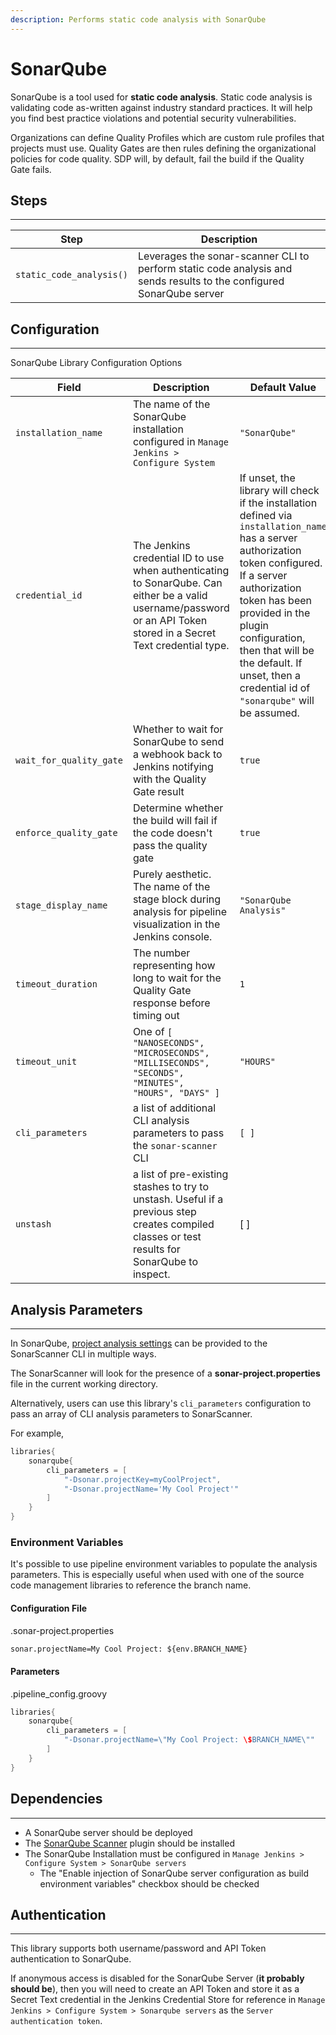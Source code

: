 ```yaml
---
description: Performs static code analysis with SonarQube
---
```


# SonarQube

SonarQube is a tool used for **static code analysis**.
Static code analysis is validating code as-written against industry standard practices.
It will help you find best practice violations and potential security vulnerabilities.

Organizations can define Quality Profiles which are custom rule profiles that projects must use.
Quality Gates are then rules defining the organizational policies for code quality.
SDP will, by default, fail the build if the Quality Gate fails.

## Steps

---

| Step | Description |
| ----------- | ----------- |
| `static_code_analysis()` | Leverages the sonar-scanner CLI to perform static code analysis and sends results to the configured SonarQube server |

## Configuration

---

 SonarQube Library Configuration Options

| Field | Description | Default Value |
| ----------- | ----------- | ----------- |
| `installation_name` | The name of the SonarQube installation configured in `Manage Jenkins > Configure System` | `"SonarQube"` |
| `credential_id` | The Jenkins credential ID to use when authenticating to SonarQube. Can either be a valid username/password or an API Token stored in a Secret Text credential type. | If unset, the library will check if the installation defined via `installation_name` has a server authorization token configured. If a server authorization token has been provided in the plugin configuration, then that will be the default. If unset, then a credential id of `"sonarqube"` will be assumed. |
| `wait_for_quality_gate` | Whether to wait for SonarQube to send a webhook back to Jenkins notifying with the Quality Gate result | `true` |
| `enforce_quality_gate` | Determine whether the build will fail if the code doesn't pass the quality gate | `true` |
| `stage_display_name` | Purely aesthetic. The name of the stage block during analysis for pipeline visualization in the Jenkins console. | `"SonarQube Analysis"` |
| `timeout_duration` | The number representing how long to wait for the Quality Gate response before timing out | `1` |
| `timeout_unit` | One of `[ "NANOSECONDS", "MICROSECONDS", "MILLISECONDS", "SECONDS", "MINUTES", "HOURS", "DAYS" ]` | `"HOURS"` |
| `cli_parameters` | a list of additional CLI analysis parameters to pass the `sonar-scanner` CLI | `[ ]` |
| `unstash` | a list of pre-existing stashes to try to unstash. Useful if a previous step creates compiled classes or test results for SonarQube to inspect.  | [ ] |

## Analysis Parameters

---

In SonarQube, [project analysis settings](https://docs.sonarqube.org/latest/analysis/analysis-parameters/) can be provided to the SonarScanner CLI in multiple ways.

The SonarScanner will look for the presence of a **sonar-project.properties** file in the current working directory.

Alternatively, users can use this library's `cli_parameters` configuration to pass an array of CLI analysis parameters to SonarScanner.

For example,

```groovy
libraries{
    sonarqube{
        cli_parameters = [ 
            "-Dsonar.projectKey=myCoolProject",
            "-Dsonar.projectName='My Cool Project'"
        ]
    }
}
```

### Environment Variables

It's possible to use pipeline environment variables to populate the analysis parameters.
This is especially useful when used with one of the source code management libraries to reference the branch name.

#### Configuration File

.sonar-project.properties

```txt
sonar.projectName=My Cool Project: ${env.BRANCH_NAME}
```

#### Parameters

.pipeline_config.groovy

```groovy
libraries{
    sonarqube{
        cli_parameters = [ 
            "-Dsonar.projectName=\"My Cool Project: \$BRANCH_NAME\""
        ]
    }
}
```

## Dependencies

---

* A SonarQube server should be deployed
* The [SonarQube Scanner](https://plugins.jenkins.io/sonar/) plugin should be installed
* The SonarQube Installation must be configured in `Manage Jenkins > Configure System > SonarQube servers`
  * The "Enable injection of SonarQube server configuration as build environment variables" checkbox should be checked

## Authentication

---

This library supports both username/password and API Token authentication to SonarQube.

If anonymous access is disabled for the SonarQube Server (**it probably should be**),
then you will need to create an API Token and store it as a Secret Text credential in the Jenkins Credential Store
for reference in `Manage Jenkins > Configure System > Sonarqube servers` as the `Server authentication token`.
